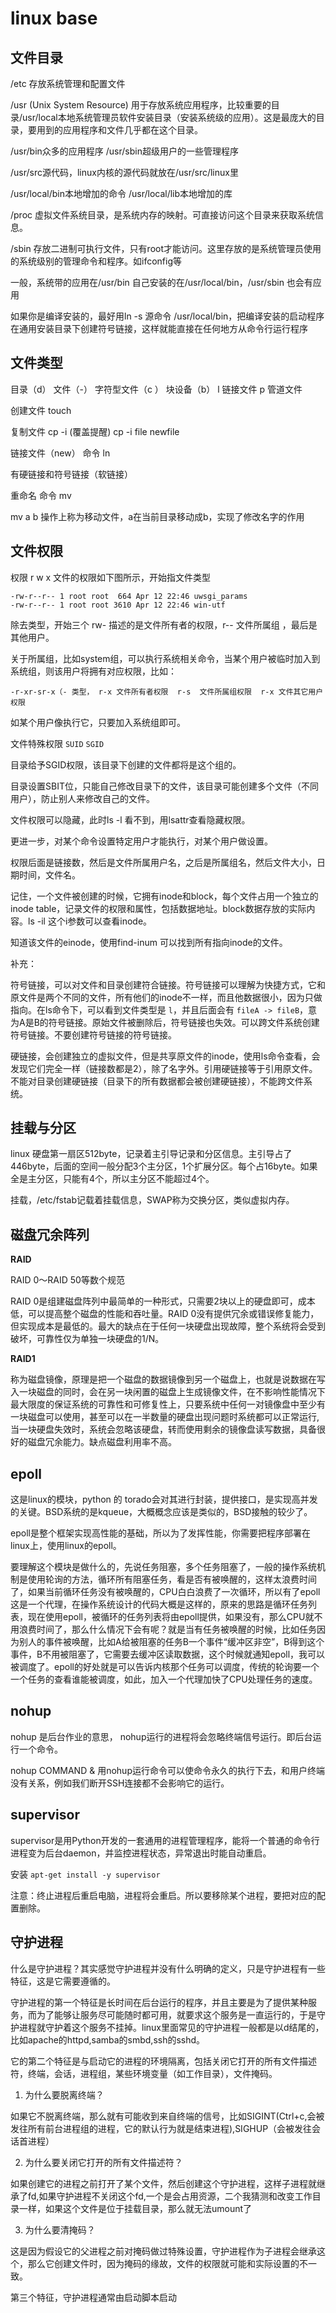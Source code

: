 # linux base

## 文件目录

/etc
存放系统管理和配置文件

/usr  (Unix System Resource)
用于存放系统应用程序，比较重要的目录/usr/local本地系统管理员软件安装目录（安装系统级的应用）。这是最庞大的目录，要用到的应用程序和文件几乎都在这个目录。

/usr/bin众多的应用程序
/usr/sbin超级用户的一些管理程序

/usr/src源代码，linux内核的源代码就放在/usr/src/linux里

/usr/local/bin本地增加的命令
/usr/local/lib本地增加的库

/proc
虚拟文件系统目录，是系统内存的映射。可直接访问这个目录来获取系统信息。

/sbin
存放二进制可执行文件，只有root才能访问。这里存放的是系统管理员使用的系统级别的管理命令和程序。如ifconfig等

一般，系统带的应用在/usr/bin   自己安装的在/usr/local/bin，/usr/sbin 也会有应用

如果你是编译安装的，最好用ln -s 源命令 /usr/local/bin，把编译安装的启动程序在通用安装目录下创建符号链接，这样就能直接在任何地方从命令行运行程序

## 文件类型

目录（d）   文件（-）  字符型文件（c ）  块设备（b） l 链接文件   p 管道文件

创建文件  touch

复制文件  cp -i  (覆盖提醒) cp -i file newfile

链接文件（new）    命令  ln

有硬链接和符号链接（软链接）

重命名  命令 mv

mv  a  b   操作上称为移动文件，a在当前目录移动成b，实现了修改名字的作用

## 文件权限

权限 r  w  x  文件的权限如下图所示，开始指文件类型

```
-rw-r--r-- 1 root root  664 Apr 12 22:46 uwsgi_params
-rw-r--r-- 1 root root 3610 Apr 12 22:46 win-utf
```

除去类型，开始三个 rw-  描述的是文件所有者的权限，r--  文件所属组 ，最后是其他用户。

关于所属组，比如system组，可以执行系统相关命令，当某个用户被临时加入到系统组，则该用户将拥有对应权限，比如：

```
-r-xr-sr-x（- 类型， r-x 文件所有者权限  r-s  文件所属组权限  r-x 文件其它用户权限 
```

如某个用户像执行它，只要加入系统组即可。

文件特殊权限  `SUID`   `SGID`

目录给予SGID权限，该目录下创建的文件都将是这个组的。

目录设置SBIT位，只能自己修改目录下的文件，该目录可能创建多个文件（不同用户），防止别人来修改自己的文件。

文件权限可以隐藏，此时ls -l 看不到，用lsattr查看隐藏权限。  

更进一步，对某个命令设置特定用户才能执行，对某个用户做设置。

权限后面是链接数，然后是文件所属用户名，之后是所属组名，然后文件大小，日期时间，文件名。

记住，一个文件被创建的时候，它拥有inode和block，每个文件占用一个独立的inode table，记录文件的权限和属性，包括数据地址。block数据存放的实际内容。ls -il  这个i参数可以查看inode。

知道该文件的einode，使用find-inum 可以找到所有指向inode的文件。

补充：

符号链接，可以对文件和目录创建符合链接。符号链接可以理解为快捷方式，它和原文件是两个不同的文件，所有他们的inode不一样，而且他数据很小，因为只做指向。在ls命令下，可以看到文件类型是 `l`，并且后面会有 `fileA -> fileB`，意为A是B的符号链接。原始文件被删除后，符号链接也失效。可以跨文件系统创建符号链接。不要创建符号链接的符号链接。

硬链接，会创建独立的虚拟文件，但是共享原文件的inode，使用ls命令查看，会发现它们完全一样（链接数都是2），除了名字外。引用硬链接等于引用原文件。不能对目录创建硬链接（目录下的所有数据都会被创建硬链接），不能跨文件系统。


## 挂载与分区 

linux 硬盘第一扇区512byte，记录着主引导记录和分区信息。主引导占了446byte，后面的空间一般分配3个主分区，1个扩展分区。每个占16byte。如果全是主分区，只能有4个，所以主分区不能超过4个。

挂载，/etc/fstab记载着挂载信息，SWAP称为交换分区，类似虚拟内存。

## 磁盘冗余阵列  

**RAID**

RAID 0～RAID 50等数个规范

RAID 0是组建磁盘阵列中最简单的一种形式，只需要2块以上的硬盘即可，成本低，可以提高整个磁盘的性能和吞吐量。RAID 0没有提供冗余或错误修复能力，但实现成本是最低的。最大的缺点在于任何一块硬盘出现故障，整个系统将会受到破坏，可靠性仅为单独一块硬盘的1/N。

**RAID1**

称为磁盘镜像，原理是把一个磁盘的数据镜像到另一个磁盘上，也就是说数据在写入一块磁盘的同时，会在另一块闲置的磁盘上生成镜像文件，在不影响性能情况下最大限度的保证系统的可靠性和可修复性上，只要系统中任何一对镜像盘中至少有一块磁盘可以使用，甚至可以在一半数量的硬盘出现问题时系统都可以正常运行,当一块硬盘失效时，系统会忽略该硬盘，转而使用剩余的镜像盘读写数据，具备很好的磁盘冗余能力。缺点磁盘利用率不高。

## epoll

这是linux的模块，python 的 torado会对其进行封装，提供接口，是实现高并发的关键。BSD系统的是kqueue，大概概念应该是类似的，BSD接触的较少了。

epoll是整个框架实现高性能的基础，所以为了发挥性能，你需要把程序部署在linux上，使用linux的epoll。 
  
要理解这个模块是做什么的，先说任务阻塞，多个任务阻塞了，一般的操作系统机制是使用轮询的方法，循环所有阻塞任务，看是否有被唤醒的，这样太浪费时间了，如果当前循环任务没有被唤醒的，CPU白白浪费了一次循环，所以有了epoll 这是一个代理，在操作系统设计的代码大概是这样的，原来的思路是循环任务列表，现在使用epoll，被循环的任务列表将由epoll提供，如果没有，那么CPU就不用浪费时间了，那么什么情况下会有呢？就是当有任务被唤醒的时候，比如任务因为别人的事件被唤醒，比如A给被阻塞的任务B一个事件“缓冲区非空”，B得到这个事件，B不用被阻塞了，它需要去缓冲区读取数据，这个时候就通知epoll，我可以被调度了。epoll的好处就是可以告诉内核那个任务可以调度，传统的轮询要一个一个任务的查看谁能被调度，如此，加入一个代理加快了CPU处理任务的速度。

## nohup

nohup 是后台作业的意思， nohup运行的进程将会忽略终端信号运行。即后台运行一个命令。 

nohup COMMAND & 用nohup运行命令可以使命令永久的执行下去，和用户终端没有关系，例如我们断开SSH连接都不会影响它的运行。

## supervisor

supervisor是用Python开发的一套通用的进程管理程序，能将一个普通的命令行进程变为后台daemon，并监控进程状态，异常退出时能自动重启。

安装 `apt-get install -y supervisor`

注意：终止进程后重启电脑，进程将会重启。所以要移除某个进程，要把对应的配置删除。

## 守护进程

什么是守护进程？其实感觉守护进程并没有什么明确的定义，只是守护进程有一些特征，这是它需要遵循的。

守护进程的第一个特征是长时间在后台运行的程序，并且主要是为了提供某种服务，而为了能够让服务尽可能随时都可用，就要求这个服务是一直运行的，于是守护进程就守护着这个服务不挂掉。linux里面常见的守护进程一般都是以d结尾的，比如apache的httpd,samba的smbd,ssh的sshd。

它的第二个特征是与启动它的进程的环境隔离，包括关闭它打开的所有文件描述符，终端，会话，进程组，某些环境变量（如工作目录），文件掩码。

1. 为什么要脱离终端？

如果它不脱离终端，那么就有可能收到来自终端的信号，比如SIGINT(Ctrl+c,会被发往所有前台进程组的进程，它的默认行为就是结束进程),SIGHUP（会被发往会话首进程）

2. 为什么要关闭它打开的所有文件描述符？

如果创建它的进程之前打开了某个文件，然后创建这个守护进程，这样子进程就继承了fd,如果守护进程不关闭这个fd,一个是会占用资源，二个我猜测和改变工作目录一样，如果这个文件是位于挂载目录，那么就无法umount了

3. 为什么要清掩码？

这是因为假设它的父进程之前对掩码做过特殊设置，守护进程作为子进程会继承这个，那么它创建文件时，因为掩码的缘故，文件的权限就可能和实际设置的不一致。

第三个特征，守护进程通常由启动脚本启动





